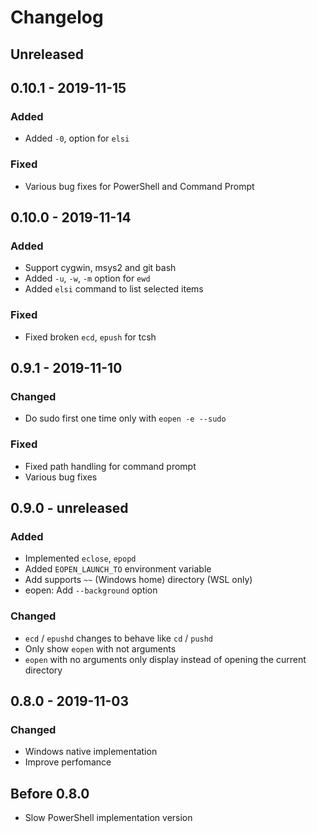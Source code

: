 # Changelog

## Unreleased
## 0.10.1 - 2019-11-15
### Added
- Added `-0`, option for `elsi`
### Fixed
- Various bug fixes for PowerShell and Command Prompt

## 0.10.0 - 2019-11-14
### Added
- Support cygwin, msys2 and git bash
- Added `-u`, `-w`, `-m` option for `ewd`
- Added `elsi` command to list selected items
### Fixed
- Fixed broken `ecd`, `epush` for tcsh

## 0.9.1 - 2019-11-10
### Changed
- Do sudo first one time only with `eopen -e --sudo`
### Fixed
- Fixed path handling for command prompt
- Various bug fixes

## 0.9.0 - unreleased
### Added
- Implemented `eclose`, `epopd`
- Added `EOPEN_LAUNCH_TO` environment variable
- Add supports `~~` (Windows home) directory (WSL only)
- eopen: Add `--background` option
### Changed
- `ecd` / `epushd` changes to behave like `cd` / `pushd`
- Only show `eopen` with not arguments
- `eopen` with no arguments only display instead of opening the current directory

## 0.8.0 - 2019-11-03
### Changed
- Windows native implementation
- Improve perfomance

## Before 0.8.0
- Slow PowerShell implementation version

